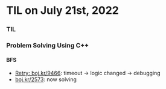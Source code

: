 # **TIL on July 21st, 2022**
### TIL

### Problem Solving Using C++
#### BFS
- [Retry: boj.kr/9466](../../../Problem%20Solving/boj/Breadth%20first%20search/9466-re-07-21-2022.cpp): timeout -> logic changed -> debugging
- [boj.kr/2573](../../../Problem%20Solving/boj/Breadth%20first%20search/2573-07-21-2022.cpp): now solving